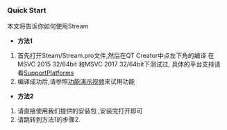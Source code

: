### Quick Start

本文将告诉你如何使用Stream

- **方法1**

1. 首先打开Steam/Stream.pro文件,然后在QT Creator中点左下角的编译 在MSVC 2015 32/64bit 和MSVC 2017 32/64bit下测试过, 具体的平台支持请看[SupportPlatforms](Stream/docs/SupportedPlatforms.md) 
2. 编译成功后,请参照[功能演示视频](Stream/docs/功能演示视频.mp4)来试用功能

- **方法2**

1. 请直接使用我们提供的安装包 ,安装完打开即可
2. 请跳转到方法1的步骤2.
